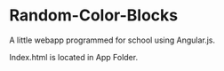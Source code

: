 # Random-Color-Blocks
A little webapp programmed for school using Angular.js.

Index.html is located in App Folder.
